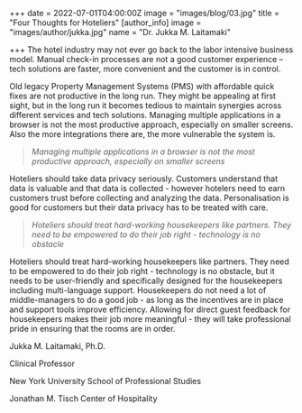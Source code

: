 +++
date = 2022-07-01T04:00:00Z
image = "images/blog/03.jpg"
title = "Four Thoughts for Hoteliers"
[author_info]
image = "images/author/jukka.jpg"
name = "Dr. Jukka M. Laitamaki"

+++
The hotel industry may not ever go back to the labor intensive business model. Manual check-in processes are not a good customer experience – tech solutions are faster, more convenient and the customer is in control.

Old legacy Property Management Systems (PMS) with affordable quick fixes are not productive in the long run. They might be appealing at first sight, but in the long run it becomes tedious to maintain synergies across different services and tech solutions. Managing multiple applications in a browser is not the most productive approach, especially on smaller screens. Also the more integrations there are, the more vulnerable the system is.

> _Managing multiple applications in a browser is not the most productive approach, especially on smaller screens_

Hoteliers should take data privacy seriously. Customers understand that data is valuable and that data is collected - however hotelers need to earn customers trust before collecting and analyzing the data. Personalisation is good for customers but their data privacy has to be treated with care.

> _Hoteliers should treat hard-working housekeepers like partners. They need to be empowered to do their job right - technology is no obstacle_

Hoteliers should treat hard-working housekeepers like partners. They need to be empowered to do their job right - technology is no obstacle, but it needs to be user-friendly and specifically designed for the housekeepers including multi-language support. Housekeepers do not need a lot of middle-managers to do a good job - as long as the incentives are in place and support tools improve efficiency. Allowing for direct guest feedback for housekeepers makes their job more meaningful - they will take professional pride in ensuring that the rooms are in order.

Jukka M. Laitamaki, Ph.D.

Clinical Professor

New York University School of Professional Studies

Jonathan M. Tisch Center of Hospitality